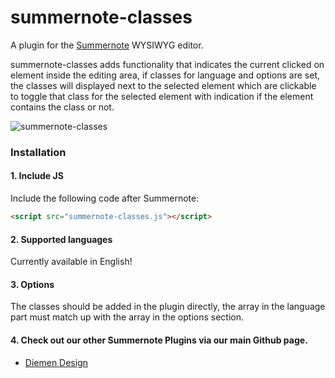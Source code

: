# summernote-classes
A plugin for the [Summernote](https://github.com/summernote/summernote/) WYSIWYG editor.

summernote-classes adds functionality that indicates the current clicked on element inside the editing area, if classes for language and options are set, the classes will displayed next to the selected element which are clickable to toggle that class for the selected element with indication if the element contains the class or not.

![summernote-classes](summernote-classes.gif)


### Installation

#### 1. Include JS

Include the following code after Summernote:

```html
<script src="summernote-classes.js"></script>
```

#### 2. Supported languages

Currently available in English!

#### 3. Options
The classes should be added in the plugin directly, the array in the language part must match up with the array in the options section.

#### 4. Check out our other Summernote Plugins via our main Github page.
- [Diemen Design](https://github.com/DiemenDesign/)
